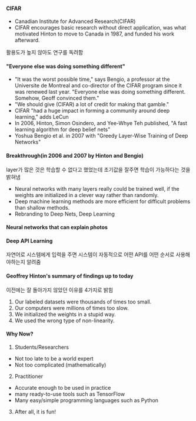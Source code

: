 #### CIFAR

- Canadian Institute for Advanced Research(CIFAR)
- CIFAR encourages basic research without direct application, was what motivated
Hinton to move to Canada in 1987, and funded his work afterward.

활용도가 높지 않아도 연구를 독려함

#### "Everyone else was doing something different"

- "It was the worst possible time," says Bengio, a professor at the Universite de Montreal and
co-director of the CIFAR program since it was renewed last year.
"Everyone else was doing something different. Somehow, Geoff convinced them."
- "We should give (CIFAR) a lot of credit for making that gamble."
- CIFAR "had a huge impact in forming a community around deep learning," adds LeCun
- In 2006, Hinton, Simon Osindero, and Yee-Whye Teh published, "A fast learning algorithm for deep belief nets"
- Yoshua Bengio et al. in 2007 with "Greedy Layer-Wise Training of Deep Networks"

#### Breakthrough(in 2006 and 2007 by Hinton and Bengio)

layer가 많은 것은 학습할 수 없다고 했었는데 초기값을 잘주면 학습이 가능하다는 것을 밝혀냄

- Neural networks with many layers really could be trained well, if the weights are initialized in a clever way
rather than randomly.
- Deep machine learning methods are more efficient for difficult problems than shallow methods.
- Rebranding to Deep Nets, Deep Learning

#### Neural networks that can explain photos

#### Deep API Learning

자연어로 시스템에게 입력을 주면 시스템이 자동적으로 어떤 API를 어떤 순서로 사용해야하는지 알려줌

#### Geoffrey Hinton's summary of findings up to today

이전에는 잘 돌아가지 않았던 이유를 4가지로 밝힘

1. Our labeled datasets were thousands of times too small.
2. Our computers were millions of times too slow.
3. We initialized the weights in a stupid way.
4. We used the wrong type of non-linearity.

#### Why Now?
1. Students/Researchers
- Not too late to be a world expert
- Not too complicated (mathematically)

2. Practitioner
- Accurate enough to be used in practice
- many ready-to-use tools such as TensorFlow
- Many easy/simple programming languages such as Python

3. After all, it is fun!
